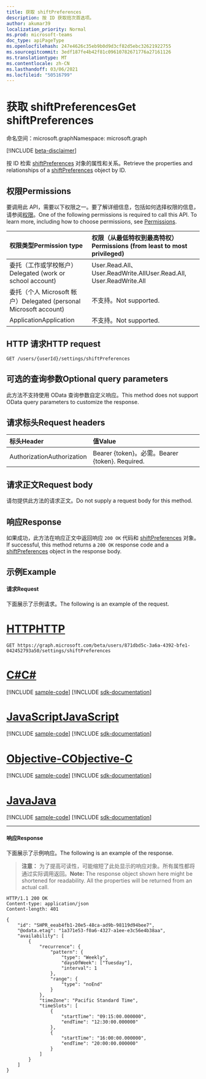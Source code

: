 ```yaml
---
title: 获取 shiftPreferences
description: 按 ID 获取班次首选项。
author: akumar39
localization_priority: Normal
ms.prod: microsoft-teams
doc_type: apiPageType
ms.openlocfilehash: 247e4626c35eb9b0d9d3cf82d5ebc32621922755
ms.sourcegitcommit: 3edf187fe4b42f81c09610782671776a27161126
ms.translationtype: MT
ms.contentlocale: zh-CN
ms.lasthandoff: 03/06/2021
ms.locfileid: "50516799"
---
```

# <a name="get-shiftpreferences"></a><span data-ttu-id="49c87-103">获取 shiftPreferences</span><span class="sxs-lookup"><span data-stu-id="49c87-103">Get shiftPreferences</span></span>

<span data-ttu-id="49c87-104">命名空间：microsoft.graph</span><span class="sxs-lookup"><span data-stu-id="49c87-104">Namespace: microsoft.graph</span></span>

[!INCLUDE [beta-disclaimer](../../includes/beta-disclaimer.md)]

<span data-ttu-id="49c87-105">按 ID 检索 [shiftPreferences](../resources/shiftpreferences.md) 对象的属性和关系。</span><span class="sxs-lookup"><span data-stu-id="49c87-105">Retrieve the properties and relationships of a [shiftPreferences](../resources/shiftpreferences.md) object by ID.</span></span>

## <a name="permissions"></a><span data-ttu-id="49c87-106">权限</span><span class="sxs-lookup"><span data-stu-id="49c87-106">Permissions</span></span>

<span data-ttu-id="49c87-p101">要调用此 API，需要以下权限之一。要了解详细信息，包括如何选择权限的信息，请参阅[权限](/graph/permissions-reference)。</span><span class="sxs-lookup"><span data-stu-id="49c87-p101">One of the following permissions is required to call this API. To learn more, including how to choose permissions, see [Permissions](/graph/permissions-reference).</span></span>

|<span data-ttu-id="49c87-109">权限类型</span><span class="sxs-lookup"><span data-stu-id="49c87-109">Permission type</span></span>      | <span data-ttu-id="49c87-110">权限（从最低特权到最高特权）</span><span class="sxs-lookup"><span data-stu-id="49c87-110">Permissions (from least to most privileged)</span></span>              |
|:--------------------|:---------------------------------------------------------|
|<span data-ttu-id="49c87-111">委托（工作或学校帐户）</span><span class="sxs-lookup"><span data-stu-id="49c87-111">Delegated (work or school account)</span></span> | <span data-ttu-id="49c87-112">User.Read.All、User.ReadWrite.All</span><span class="sxs-lookup"><span data-stu-id="49c87-112">User.Read.All, User.ReadWrite.All</span></span>    |
|<span data-ttu-id="49c87-113">委托（个人 Microsoft 帐户）</span><span class="sxs-lookup"><span data-stu-id="49c87-113">Delegated (personal Microsoft account)</span></span> | <span data-ttu-id="49c87-114">不支持。</span><span class="sxs-lookup"><span data-stu-id="49c87-114">Not supported.</span></span>    |
|<span data-ttu-id="49c87-115">Application</span><span class="sxs-lookup"><span data-stu-id="49c87-115">Application</span></span> | <span data-ttu-id="49c87-116">不支持。</span><span class="sxs-lookup"><span data-stu-id="49c87-116">Not supported.</span></span> |

## <a name="http-request"></a><span data-ttu-id="49c87-117">HTTP 请求</span><span class="sxs-lookup"><span data-stu-id="49c87-117">HTTP request</span></span>

<!-- { "blockType": "ignored" } -->

```http
GET /users/{userId}/settings/shiftPreferences
```

## <a name="optional-query-parameters"></a><span data-ttu-id="49c87-118">可选的查询参数</span><span class="sxs-lookup"><span data-stu-id="49c87-118">Optional query parameters</span></span>

<span data-ttu-id="49c87-119">此方法不支持使用 OData 查询参数自定义响应。</span><span class="sxs-lookup"><span data-stu-id="49c87-119">This method does not support OData query parameters to customize the response.</span></span>

## <a name="request-headers"></a><span data-ttu-id="49c87-120">请求标头</span><span class="sxs-lookup"><span data-stu-id="49c87-120">Request headers</span></span>

| <span data-ttu-id="49c87-121">标头</span><span class="sxs-lookup"><span data-stu-id="49c87-121">Header</span></span>       | <span data-ttu-id="49c87-122">值</span><span class="sxs-lookup"><span data-stu-id="49c87-122">Value</span></span> |
|:---------------|:--------|
| <span data-ttu-id="49c87-123">Authorization</span><span class="sxs-lookup"><span data-stu-id="49c87-123">Authorization</span></span>  | <span data-ttu-id="49c87-p102">Bearer {token}。必需。</span><span class="sxs-lookup"><span data-stu-id="49c87-p102">Bearer {token}. Required.</span></span>  |

## <a name="request-body"></a><span data-ttu-id="49c87-126">请求正文</span><span class="sxs-lookup"><span data-stu-id="49c87-126">Request body</span></span>
<span data-ttu-id="49c87-127">请勿提供此方法的请求正文。</span><span class="sxs-lookup"><span data-stu-id="49c87-127">Do not supply a request body for this method.</span></span>

## <a name="response"></a><span data-ttu-id="49c87-128">响应</span><span class="sxs-lookup"><span data-stu-id="49c87-128">Response</span></span>

<span data-ttu-id="49c87-129">如果成功，此方法在响应正文中返回响应 `200 OK` 代码和 [shiftPreferences](../resources/shiftpreferences.md) 对象。</span><span class="sxs-lookup"><span data-stu-id="49c87-129">If successful, this method returns a `200 OK` response code and a [shiftPreferences](../resources/shiftpreferences.md) object in the response body.</span></span>

## <a name="example"></a><span data-ttu-id="49c87-130">示例</span><span class="sxs-lookup"><span data-stu-id="49c87-130">Example</span></span>

#### <a name="request"></a><span data-ttu-id="49c87-131">请求</span><span class="sxs-lookup"><span data-stu-id="49c87-131">Request</span></span>

<span data-ttu-id="49c87-132">下面展示了示例请求。</span><span class="sxs-lookup"><span data-stu-id="49c87-132">The following is an example of the request.</span></span>

# <a name="http"></a>[<span data-ttu-id="49c87-133">HTTP</span><span class="sxs-lookup"><span data-stu-id="49c87-133">HTTP</span></span>](#tab/http)
<!-- {
  "blockType": "request",
  "name": "shift-get"
}-->
```msgraph-interactive
GET https://graph.microsoft.com/beta/users/871dbd5c-3a6a-4392-bfe1-042452793a50/settings/shiftPreferences
```
# <a name="c"></a>[<span data-ttu-id="49c87-134">C#</span><span class="sxs-lookup"><span data-stu-id="49c87-134">C#</span></span>](#tab/csharp)
[!INCLUDE [sample-code](../includes/snippets/csharp/shift-get-csharp-snippets.md)]
[!INCLUDE [sdk-documentation](../includes/snippets/snippets-sdk-documentation-link.md)]

# <a name="javascript"></a>[<span data-ttu-id="49c87-135">JavaScript</span><span class="sxs-lookup"><span data-stu-id="49c87-135">JavaScript</span></span>](#tab/javascript)
[!INCLUDE [sample-code](../includes/snippets/javascript/shift-get-javascript-snippets.md)]
[!INCLUDE [sdk-documentation](../includes/snippets/snippets-sdk-documentation-link.md)]

# <a name="objective-c"></a>[<span data-ttu-id="49c87-136">Objective-C</span><span class="sxs-lookup"><span data-stu-id="49c87-136">Objective-C</span></span>](#tab/objc)
[!INCLUDE [sample-code](../includes/snippets/objc/shift-get-objc-snippets.md)]
[!INCLUDE [sdk-documentation](../includes/snippets/snippets-sdk-documentation-link.md)]

# <a name="java"></a>[<span data-ttu-id="49c87-137">Java</span><span class="sxs-lookup"><span data-stu-id="49c87-137">Java</span></span>](#tab/java)
[!INCLUDE [sample-code](../includes/snippets/java/shift-get-java-snippets.md)]
[!INCLUDE [sdk-documentation](../includes/snippets/snippets-sdk-documentation-link.md)]

---


#### <a name="response"></a><span data-ttu-id="49c87-138">响应</span><span class="sxs-lookup"><span data-stu-id="49c87-138">Response</span></span>

<span data-ttu-id="49c87-139">下面展示了示例响应。</span><span class="sxs-lookup"><span data-stu-id="49c87-139">The following is an example of the response.</span></span>

><span data-ttu-id="49c87-p103">**注意：** 为了提高可读性，可能缩短了此处显示的响应对象。所有属性都将通过实际调用返回。</span><span class="sxs-lookup"><span data-stu-id="49c87-p103">**Note:** The response object shown here might be shortened for readability. All the properties will be returned from an actual call.</span></span>
<!-- {
  "blockType": "response",
  "truncated": true,
  "@odata.type": "microsoft.graph.shiftPreferences"
} -->

```http
HTTP/1.1 200 OK
Content-type: application/json
Content-length: 401

{
    "id": "SHPR_eeab4fb1-20e5-48ca-ad9b-98119d94bee7",
    "@odata.etag": "1a371e53-f0a6-4327-a1ee-e3c56e4b38aa",
    "availability": [
        {
            "recurrence": {
                "pattern": {
                    "type": "Weekly",
                    "daysOfWeek": ["Tuesday"],
                    "interval": 1
                },
                "range": {
                    "type": "noEnd"
                }
            },
            "timeZone": "Pacific Standard Time",
            "timeSlots": [
                {
                    "startTime": "09:15:00.000000",
                    "endTime": "12:30:00.000000"
                },
                {
                    "startTime": "16:00:00.000000",
                    "endTime": "20:00:00.000000"
                }
            ]
        }
    ]
}
```

<!-- uuid: 8fcb5dbc-d5aa-4681-8e31-b001d5168d79
2015-12-12 14:57:30 UTC -->
<!--
{
  "type": "#page.annotation",
  "description": "Get a user's shift preferences",
  "keywords": "",
  "section": "documentation",
  "tocPath": "",
  "suppressions": [
  ]
}
-->


